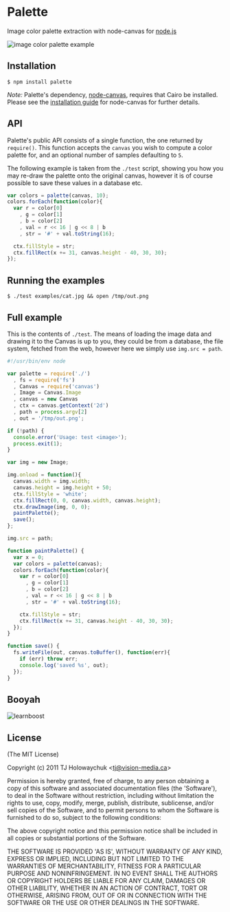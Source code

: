 
# Palette

  Image color palette extraction with node-canvas for [node.js](http://nodejs.org)

  ![image color palette example](http://f.cl.ly/items/3i0v0u251O3D0M020e20/Grab.png)

## Installation

```
$ npm install palette
```

  *Note:* Palette's dependency, [node-canvas](https://github.com/Automattic/node-canvas), requires that Cairo be installed. Please see the [installation guide](https://github.com/Automattic/node-canvas#installation) for node-canvas for further details.

## API

 Palette's public API consists of a single function, the one returned by `require()`. This function accepts the `canvas` you wish to compute a color palette for, and an optional number of samples defaulting to `5`.

 The following example is taken from the `./test` script, showing you how you may re-draw the palette onto the original canvas, however it is of course possible to save these values in a database etc.

```js
var colors = palette(canvas, 10);
colors.forEach(function(color){
  var r = color[0]
    , g = color[1]
    , b = color[2]
    , val = r << 16 | g << 8 | b
    , str = '#' + val.toString(16);

  ctx.fillStyle = str;
  ctx.fillRect(x += 31, canvas.height - 40, 30, 30);
});
```

## Running the examples

```
$ ./test examples/cat.jpg && open /tmp/out.png
```

## Full example

  This is the contents of `./test`. The means of loading the image data and drawing it to the Canvas is up to you, they could be from a database, the file system, fetched from the web, however here we simply use `img.src = path`.

```js
#!/usr/bin/env node

var palette = require('./')
  , fs = require('fs')
  , Canvas = require('canvas')
  , Image = Canvas.Image
  , canvas = new Canvas
  , ctx = canvas.getContext('2d')
  , path = process.argv[2]
  , out = '/tmp/out.png';

if (!path) {
  console.error('Usage: test <image>');
  process.exit(1);
}

var img = new Image;

img.onload = function(){
  canvas.width = img.width;
  canvas.height = img.height + 50;
  ctx.fillStyle = 'white';
  ctx.fillRect(0, 0, canvas.width, canvas.height);
  ctx.drawImage(img, 0, 0);
  paintPalette();
  save();
};

img.src = path;

function paintPalette() {
  var x = 0;
  var colors = palette(canvas);
  colors.forEach(function(color){
    var r = color[0]
      , g = color[1]
      , b = color[2]
      , val = r << 16 | g << 8 | b
      , str = '#' + val.toString(16);

    ctx.fillStyle = str;
    ctx.fillRect(x += 31, canvas.height - 40, 30, 30);
  });
}

function save() {
  fs.writeFile(out, canvas.toBuffer(), function(err){
    if (err) throw err;
    console.log('saved %s', out);
  });
}
```

## Booyah

 ![learnboost](http://f.cl.ly/items/3K3C1Z1006083Q00231q/Grab.png)

## License

(The MIT License)

Copyright (c) 2011 TJ Holowaychuk &lt;tj@vision-media.ca&gt;

Permission is hereby granted, free of charge, to any person obtaining
a copy of this software and associated documentation files (the
'Software'), to deal in the Software without restriction, including
without limitation the rights to use, copy, modify, merge, publish,
distribute, sublicense, and/or sell copies of the Software, and to
permit persons to whom the Software is furnished to do so, subject to
the following conditions:

The above copyright notice and this permission notice shall be
included in all copies or substantial portions of the Software.

THE SOFTWARE IS PROVIDED 'AS IS', WITHOUT WARRANTY OF ANY KIND,
EXPRESS OR IMPLIED, INCLUDING BUT NOT LIMITED TO THE WARRANTIES OF
MERCHANTABILITY, FITNESS FOR A PARTICULAR PURPOSE AND NONINFRINGEMENT.
IN NO EVENT SHALL THE AUTHORS OR COPYRIGHT HOLDERS BE LIABLE FOR ANY
CLAIM, DAMAGES OR OTHER LIABILITY, WHETHER IN AN ACTION OF CONTRACT,
TORT OR OTHERWISE, ARISING FROM, OUT OF OR IN CONNECTION WITH THE
SOFTWARE OR THE USE OR OTHER DEALINGS IN THE SOFTWARE.
